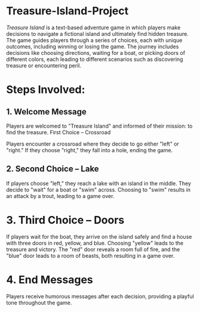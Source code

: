 # Treasure-Island-Project
*Treasure Island* is a text-based adventure game in which players make decisions to navigate a fictional island and ultimately find hidden treasure. The game guides players through a series of choices, each with unique outcomes, including winning or losing the game. The journey includes decisions like choosing directions, waiting for a boat, or picking doors of different colors, each leading to different scenarios such as discovering treasure or encountering peril.

# Steps Involved:

## 1. Welcome Message

Players are welcomed to "Treasure Island" and informed of their mission: to find the treasure.
First Choice – Crossroad

Players encounter a crossroad where they decide to go either "left" or "right."
If they choose "right," they fall into a hole, ending the game.

## 2. Second Choice – Lake

If players choose "left," they reach a lake with an island in the middle.
They decide to "wait" for a boat or "swim" across.
Choosing to "swim" results in an attack by a trout, leading to a game over.

# 3. Third Choice – Doors

If players wait for the boat, they arrive on the island safely and find a house with three doors in red, yellow, and blue.
Choosing "yellow" leads to the treasure and victory.
The "red" door reveals a room full of fire, and the "blue" door leads to a room of beasts, both resulting in a game over.

# 4. End Messages
Players receive humorous messages after each decision, providing a playful tone throughout the game.
